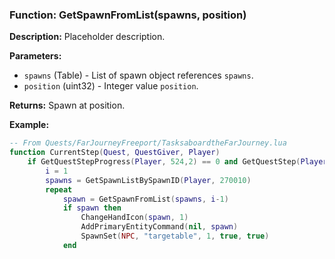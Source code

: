 ### Function: GetSpawnFromList(spawns, position)

**Description:**
Placeholder description.

**Parameters:**

- `spawns` (Table) - List of spawn object references `spawns`.
- `position` (uint32) - Integer value `position`.

**Returns:** Spawn at position.

**Example:**

```lua
-- From Quests/FarJourneyFreeport/TasksaboardtheFarJourney.lua
function CurrentStep(Quest, QuestGiver, Player)
	if GetQuestStepProgress(Player, 524,2) == 0 and GetQuestStep(Player, 524) == 2 then
		i = 1
		spawns = GetSpawnListBySpawnID(Player, 270010)
		repeat
			spawn = GetSpawnFromList(spawns, i-1)
			if spawn then
				ChangeHandIcon(spawn, 1)
				AddPrimaryEntityCommand(nil, spawn)
				SpawnSet(NPC, "targetable", 1, true, true)
			end
```

